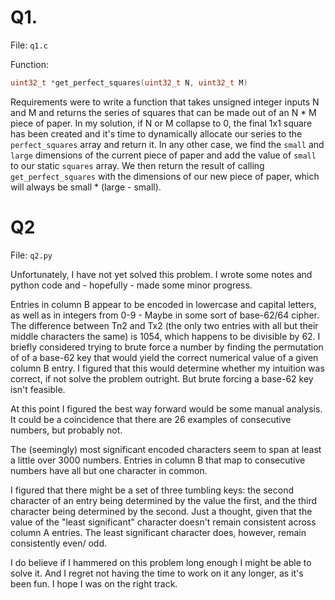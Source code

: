 # Q1.

File: `q1.c`

Function: 
```c
uint32_t *get_perfect_squares(uint32_t N, uint32_t M)
```

Requirements were to write a function that takes unsigned integer inputs N and M and returns the series of squares that can be made out of an N * M piece of paper. In my solution, if N or M collapse to 0, the final 1x1 square has been created and it's time to dynamically allocate our series to the `perfect_squares` array and return it. In any other case, we find the `small` and `large` dimensions of the current piece of paper and add the value of `small` to our static `squares` array. We then return the result of calling `get_perfect_squares` with the dimensions of our new piece of paper, which will always be small * (large - small).




# Q2

File: `q2.py`

Unfortunately, I have not yet solved this problem. I wrote some notes and python code and - hopefully - made some minor progress.

Entries in column B appear to be encoded in lowercase and capital letters, as well as in integers from 0-9 - Maybe in some sort of base-62/64 cipher. 
The difference between Tn2 and Tx2 (the only two entries with all but their middle characters the same) is 1054, 
which happens to be divisible by 62.
I briefly considered trying to brute force a number by finding the permutation of of a base-62 key that would yield the correct numerical value of a given column B entry. I figured that this would determine whether my intuition was correct, if not solve the problem outright. But brute forcing a base-62 key isn't feasible. 

At this point I figured the best way forward would be some manual analysis.
It could be a coincidence that there are 26 examples of consecutive numbers, but probably not.

The (seemingly) most significant encoded characters seem to span at least a little over 3000 numbers.
Entries in column B that map to consecutive numbers have all but one character in common. 

I figured that there might be a set of three tumbling keys: the second character of an entry being determined by the value the first,
and the third character being determined by the second. Just a thought, given that the value of the "least significant" 
character doesn't remain consistent across column A entries. The least significant character does, however, remain consistently even/ odd.

I do believe if I hammered on this problem long enough I might be able to solve it. And I regret not having the time to work on it any longer, as it's been fun. I hope I was on the right track.


